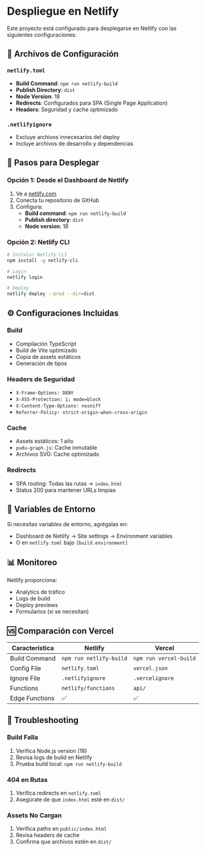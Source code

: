 # Despliegue en Netlify

Este proyecto está configurado para desplegarse en Netlify con las siguientes configuraciones:

## 📁 Archivos de Configuración

### `netlify.toml`
- **Build Command**: `npm run netlify-build`
- **Publish Directory**: `dist`
- **Node Version**: 18
- **Redirects**: Configurados para SPA (Single Page Application)
- **Headers**: Seguridad y cache optimizado

### `.netlifyignore`
- Excluye archivos innecesarios del deploy
- Incluye archivos de desarrollo y dependencias

## 🚀 Pasos para Desplegar

### Opción 1: Desde el Dashboard de Netlify
1. Ve a [netlify.com](https://netlify.com)
2. Conecta tu repositorio de GitHub
3. Configura:
   - **Build command**: `npm run netlify-build`
   - **Publish directory**: `dist`
   - **Node version**: 18

### Opción 2: Netlify CLI
```bash
# Instalar Netlify CLI
npm install -g netlify-cli

# Login
netlify login

# Deploy
netlify deploy --prod --dir=dist
```

## ⚙️ Configuraciones Incluidas

### Build
- Compilación TypeScript
- Build de Vite optimizado
- Copia de assets estáticos
- Generación de tipos

### Headers de Seguridad
- `X-Frame-Options: DENY`
- `X-XSS-Protection: 1; mode=block`
- `X-Content-Type-Options: nosniff`
- `Referrer-Policy: strict-origin-when-cross-origin`

### Cache
- Assets estáticos: 1 año
- `pudu-graph.js`: Cache inmutable
- Archivos SVG: Cache optimizado

### Redirects
- SPA routing: Todas las rutas → `index.html`
- Status 200 para mantener URLs limpias

## 🔧 Variables de Entorno

Si necesitas variables de entorno, agrégalas en:
- Dashboard de Netlify → Site settings → Environment variables
- O en `netlify.toml` bajo `[build.environment]`

## 📊 Monitoreo

Netlify proporciona:
- Analytics de tráfico
- Logs de build
- Deploy previews
- Formularios (si se necesitan)

## 🆚 Comparación con Vercel

| Característica | Netlify | Vercel |
|----------------|---------|--------|
| Build Command | `npm run netlify-build` | `npm run vercel-build` |
| Config File | `netlify.toml` | `vercel.json` |
| Ignore File | `.netlifyignore` | `.vercelignore` |
| Functions | `netlify/functions` | `api/` |
| Edge Functions | ✅ | ✅ |

## 🐛 Troubleshooting

### Build Falla
1. Verifica Node.js version (18)
2. Revisa logs de build en Netlify
3. Prueba build local: `npm run netlify-build`

### 404 en Rutas
1. Verifica redirects en `netlify.toml`
2. Asegúrate de que `index.html` esté en `dist/`

### Assets No Cargan
1. Verifica paths en `public/index.html`
2. Revisa headers de cache
3. Confirma que archivos estén en `dist/`
